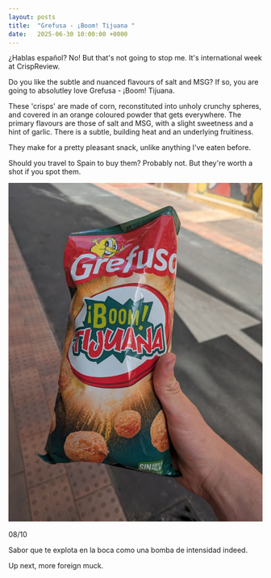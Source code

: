 ```yaml
---
layout: posts
title:  "Grefusa - ¡Boom! Tijuana "
date:   2025-06-30 10:00:00 +0000
---
```


¿Hablas español? No! But that's not going to stop me. It's international week at CrispReview.

<!--excerpt-->

Do you like the subtle and nuanced flavours of salt and MSG? If so, you are going to absolutley love Grefusa - ¡Boom! Tijuana.

These 'crisps' are made of corn, reconstituted into unholy crunchy spheres, and covered in an orange coloured powder that gets everywhere. The primary flavours are those of salt and MSG, with a slight sweetness and a hint of garlic. There is a subtle, building heat and an underlying fruitiness.

They make for a pretty pleasant snack, unlike anything I've eaten before.

Should you travel to Spain to buy them? Probably not. But they're worth a shot if you spot them.

<img style="max-height:50vh" src="/assets/images/gbt.jpg" alt="Grefusa - ¡Boom! Tijuana"/>

08/10 

Sabor que te explota en la boca como una bomba de intensidad indeed.

Up next, more foreign muck.
